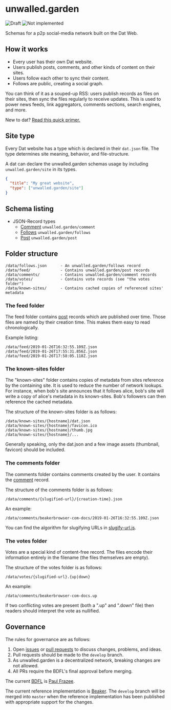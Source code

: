 # unwalled.garden

![Draft](https://img.shields.io/badge/Draft-In%20progress-yellow.svg) ![Not implemented](https://img.shields.io/badge/Status-Not%20implemented-red.svg)

Schemas for a p2p social-media network built on the Dat Web.

## How it works

 - Every user has their own Dat website.
 - Users publish posts, comments, and other kinds of content on their sites.
 - Users follow each other to sync their content.
 - Follows are public, creating a social graph.

You can think of it as a souped-up RSS: users publish records as files on their sites, then sync the files regularly to receive updates. This is used to power news feeds, link aggregators, comments sections, search engines, and more.

New to dat? [Read this quick primer.](./dat-primer.md)

## Site type

Every Dat website has a type which is declared in their `dat.json` file. The type determines site meaning, behavior, and file-structure.

A dat can declare the unwalled.garden schemas usage by including `unwalled.garden/site` in its types.

```json
{
  "title": "My great website",
  "type": ["unwalled.garden/site"]
}
```

## Schema listing

 - JSON-Record types
   - [Comment](./comment.md) `unwalled.garden/comment`
   - [Follows](./follows.md) `unwalled.garden/follows`
   - [Post](./post.md) `unwalled.garden/post`

## Folder structure

```
/data/follows.json      - An unwalled.garden/follows record
/data/feed/             - Contains unwalled.garden/post records
/data/comments/         - Contains unwalled.garden/comment records
/data/votes/            - Contains vote records (see "the votes folder")
/data/known-sites/      - Contains cached copies of referenced sites' metadata
```

### The feed folder

The feed folder contains [post](./post.md) records which are published over time. Those files are named by their creation time. This makes them easy to read chronologically.

Example listing:

```
/data/feed/2019-01-26T16:32:55.109Z.json
/data/feed/2019-01-26T17:55:31.856Z.json
/data/feed/2019-01-26T17:58:05.118Z.json
```

### The known-sites folder

The "known-sites" folder contains copies of metadata from sites reference by the containing site. It is used to reduce the number of network lookups. For instance, when bob's site announces that it follows alice, bob's site will write a copy of alice's metadata in its known-sites. Bob's followers can then reference the cached metadata.

The structure of the known-sites folder is as follows:

```
/data/known-sites/{hostname}/dat.json
/data/known-sites/{hostname}/favicon.ico
/data/known-sites/{hostname}/thumb.jpg
/data/known-sites/{hostname}/...
```

Generally speaking, only the dat.json and a few image assets (thumbnail, favicon) should be included.

### The comments folder

The comments folder contains comments created by the user. It contains the [comment](./comment.md) record.

The structure of the comments folder is as follows:

```
/data/comments/{slugified-url}/{creation-time}.json
```

An example:

```
/data/comments/beakerbrowser-com-docs/2019-01-26T16:32:55.109Z.json
```

You can find the algorithm for slugifying URLs in [slugify-url.js](slugify-url.js).

### The votes folder

Votes are a special kind of content-free record. The files encode their information entirely in the filename (the files themselves are empty).

The structure of the votes folder is as follows:

```
/data/votes/{slugified-url}.{up|down}
```

An example:

```
/data/comments/beakerbrowser-com-docs.up
```

If two conflicting votes are present (both a ".up" and ".down" file) then readers should interpret the vote as nullified.

## Governance

The rules for governance are as follows:

 1. Open [issues](/issues) or [pull requests](/pulls) to discuss changes, problems, and ideas.
 2. Pull requests should be made to the `develop` branch.
 3. As unwalled.garden is a decentralized network, breaking changes are not allowed.
 4. All PRs require the BDFL's final approval before merging.

The current [BDFL](https://en.wikipedia.org/wiki/Benevolent_dictator_for_life) is [Paul Frazee](https://github.com/pfrazee).

The current reference implementation is [Beaker](https://github.com/beakerbrowser/beaker). The `develop` branch will be merged into `master` when the reference implementation has been published with appropriate support for the changes.
